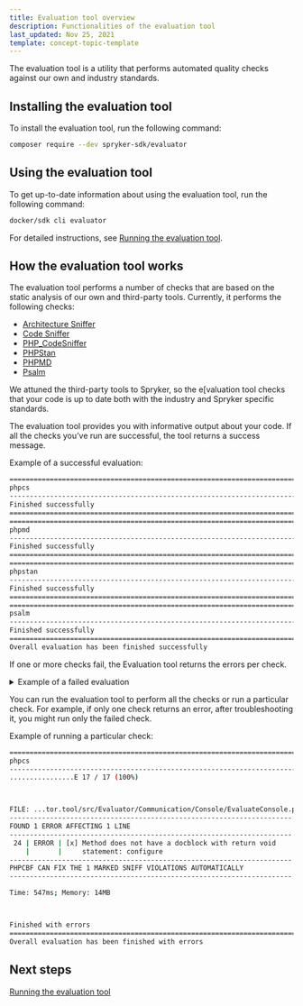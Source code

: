 ```yaml
---
title: Evaluation tool overview
description: Functionalities of the evaluation tool
last_updated: Nov 25, 2021
template: concept-topic-template
---
```


The evaluation tool is a utility that performs automated quality checks against our own and industry standards.

## Installing the evaluation tool

To install the evaluation tool, run the following command:

```bash
composer require --dev spryker-sdk/evaluator
```

## Using the evaluation tool

To get up-to-date information about using the evaluation tool, run the following command:

```bash
docker/sdk cli evaluator
```

For detailed instructions, see [Running the evaluation tool](/docs/scos/dev/upgradability-services/running-the-evaluation-tool.html).

## How the evaluation tool works

The evaluation tool performs a number of checks that are based on the static analysis of our own and third-party tools. Currently, it performs the following checks:

- [Architecture Sniffer](https://github.com/spryker/architecture-sniffer)
- [Code Sniffer](https://github.com/spryker/code-sniffer)
- [PHP_CodeSniffer](https://github.com/squizlabs/PHP_CodeSniffer)
- [PHPStan](https://github.com/phpstan/phpstan)
- [PHPMD](https://github.com/phpmd/phpmd)
- [Psalm](https://github.com/vimeo/psalm)

We attuned the third-party tools to Spryker, so the e[valuation tool checks that your code is up to date both with the industry and Spryker specific standards.

The evaluation tool provides you with informative output about your code. If all the checks you’ve run are successful, the tool returns a success message.

Example of a successful evaluation:

```bash
====================================================================================================
phpcs
----------------------------------------------------------------------------------------------------
Finished successfully
====================================================================================================
====================================================================================================
phpmd
----------------------------------------------------------------------------------------------------
Finished successfully
====================================================================================================
====================================================================================================
phpstan
----------------------------------------------------------------------------------------------------
Finished successfully
====================================================================================================
====================================================================================================
psalm
----------------------------------------------------------------------------------------------------
Finished successfully
====================================================================================================
Overall evaluation has been finished successfully
```

If one or more checks fail, the Evaluation tool returns the errors per check.


<details>
  <summary markdown='span'>Example of a failed evaluation</summary>

```bash
====================================================================================================
phpcs
----------------------------------------------------------------------------------------------------
................E 17 / 17 (100%)



FILE: ...tor.tool/src/Evaluator/Communication/Console/EvaluateConsole.php
----------------------------------------------------------------------
FOUND 3 ERRORS AFFECTING 2 LINES
----------------------------------------------------------------------
 24 | ERROR | [x] Found more than a single empty line between content
 25 | ERROR | [x] Expected 1 blank line between class members, found
    |       |     2.
 25 | ERROR | [x] Method does not have a docblock with return void
    |       |     statement: configure
----------------------------------------------------------------------
PHPCBF CAN FIX THE 3 MARKED SNIFF VIOLATIONS AUTOMATICALLY
----------------------------------------------------------------------

Time: 664ms; Memory: 14MB



Finished with errors
====================================================================================================
====================================================================================================
phpmd
----------------------------------------------------------------------------------------------------
Finished successfully
====================================================================================================
====================================================================================================
phpstan
----------------------------------------------------------------------------------------------------
Finished successfully
====================================================================================================
====================================================================================================
psalm
----------------------------------------------------------------------------------------------------
Finished successfully
====================================================================================================
Overall evaluation has been finished with errors
```

</details>

You can run the evaluation tool to perform all the checks or run a particular check. For example, if only one check returns an error, after troubleshooting it, you might run only the failed check.  

Example of running a particular check:

```bash
====================================================================================================
phpcs
----------------------------------------------------------------------------------------------------
................E 17 / 17 (100%)



FILE: ...tor.tool/src/Evaluator/Communication/Console/EvaluateConsole.php
----------------------------------------------------------------------
FOUND 1 ERROR AFFECTING 1 LINE
----------------------------------------------------------------------
 24 | ERROR | [x] Method does not have a docblock with return void
    |       |     statement: configure
----------------------------------------------------------------------
PHPCBF CAN FIX THE 1 MARKED SNIFF VIOLATIONS AUTOMATICALLY
----------------------------------------------------------------------

Time: 547ms; Memory: 14MB



Finished with errors
====================================================================================================
Overall evaluation has been finished with errors
```



## Next steps

[Running the evaluation tool](/docs/scos/dev/upgradability-services/running-the-evaluation-tool.html)
